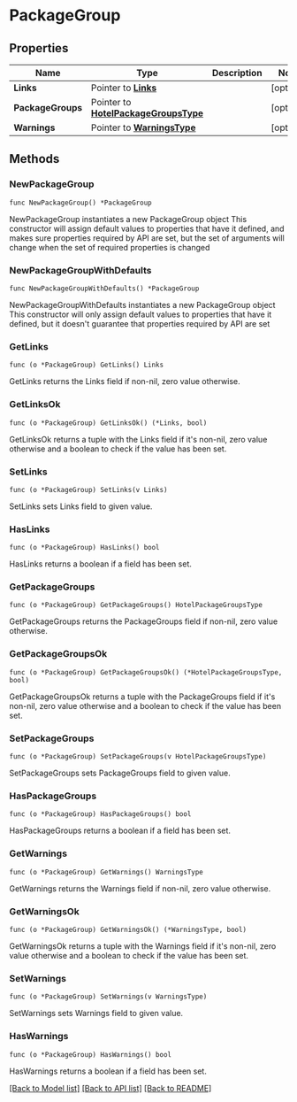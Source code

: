 # PackageGroup

## Properties

Name | Type | Description | Notes
------------ | ------------- | ------------- | -------------
**Links** | Pointer to [**Links**](Links.md) |  | [optional] 
**PackageGroups** | Pointer to [**HotelPackageGroupsType**](HotelPackageGroupsType.md) |  | [optional] 
**Warnings** | Pointer to [**WarningsType**](WarningsType.md) |  | [optional] 

## Methods

### NewPackageGroup

`func NewPackageGroup() *PackageGroup`

NewPackageGroup instantiates a new PackageGroup object
This constructor will assign default values to properties that have it defined,
and makes sure properties required by API are set, but the set of arguments
will change when the set of required properties is changed

### NewPackageGroupWithDefaults

`func NewPackageGroupWithDefaults() *PackageGroup`

NewPackageGroupWithDefaults instantiates a new PackageGroup object
This constructor will only assign default values to properties that have it defined,
but it doesn't guarantee that properties required by API are set

### GetLinks

`func (o *PackageGroup) GetLinks() Links`

GetLinks returns the Links field if non-nil, zero value otherwise.

### GetLinksOk

`func (o *PackageGroup) GetLinksOk() (*Links, bool)`

GetLinksOk returns a tuple with the Links field if it's non-nil, zero value otherwise
and a boolean to check if the value has been set.

### SetLinks

`func (o *PackageGroup) SetLinks(v Links)`

SetLinks sets Links field to given value.

### HasLinks

`func (o *PackageGroup) HasLinks() bool`

HasLinks returns a boolean if a field has been set.

### GetPackageGroups

`func (o *PackageGroup) GetPackageGroups() HotelPackageGroupsType`

GetPackageGroups returns the PackageGroups field if non-nil, zero value otherwise.

### GetPackageGroupsOk

`func (o *PackageGroup) GetPackageGroupsOk() (*HotelPackageGroupsType, bool)`

GetPackageGroupsOk returns a tuple with the PackageGroups field if it's non-nil, zero value otherwise
and a boolean to check if the value has been set.

### SetPackageGroups

`func (o *PackageGroup) SetPackageGroups(v HotelPackageGroupsType)`

SetPackageGroups sets PackageGroups field to given value.

### HasPackageGroups

`func (o *PackageGroup) HasPackageGroups() bool`

HasPackageGroups returns a boolean if a field has been set.

### GetWarnings

`func (o *PackageGroup) GetWarnings() WarningsType`

GetWarnings returns the Warnings field if non-nil, zero value otherwise.

### GetWarningsOk

`func (o *PackageGroup) GetWarningsOk() (*WarningsType, bool)`

GetWarningsOk returns a tuple with the Warnings field if it's non-nil, zero value otherwise
and a boolean to check if the value has been set.

### SetWarnings

`func (o *PackageGroup) SetWarnings(v WarningsType)`

SetWarnings sets Warnings field to given value.

### HasWarnings

`func (o *PackageGroup) HasWarnings() bool`

HasWarnings returns a boolean if a field has been set.


[[Back to Model list]](../README.md#documentation-for-models) [[Back to API list]](../README.md#documentation-for-api-endpoints) [[Back to README]](../README.md)


